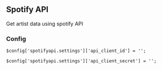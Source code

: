 ## Spotify API

Get artist data using spotify API

### Config

`$config['spotifyapi.settings']['api_client_id'] = '';`

`$config['spotifyapi.settings']['api_client_secret'] = '';`

